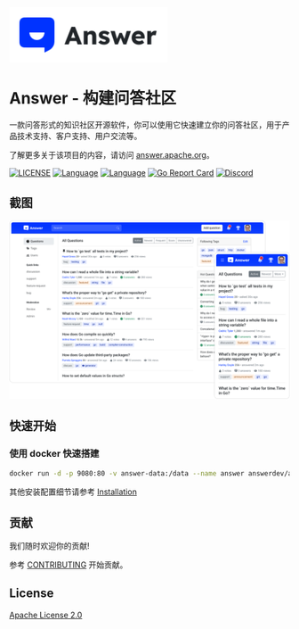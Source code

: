 <a href="https://answer.apache.org">
    <img alt="logo" src="docs/img/logo.svg" height="99px">
</a>

# Answer - 构建问答社区

一款问答形式的知识社区开源软件，你可以使用它快速建立你的问答社区，用于产品技术支持、客户支持、用户交流等。

了解更多关于该项目的内容，请访问 [answer.apache.org](https://answer.apache.org)。

[![LICENSE](https://img.shields.io/github/license/apache/incubator-answer)](https://github.com/apache/incubator-answer/blob/main/LICENSE)
[![Language](https://img.shields.io/badge/language-go-blue.svg)](https://golang.org/)
[![Language](https://img.shields.io/badge/language-react-blue.svg)](https://reactjs.org/)
[![Go Report Card](https://goreportcard.com/badge/github.com/apache/incubator-answer)](https://goreportcard.com/report/github.com/apache/incubator-answer)
[![Discord](https://img.shields.io/badge/discord-chat-5865f2?logo=discord&logoColor=f5f5f5)](https://discord.gg/Jm7Y4cbUej)

## 截图

![screenshot](docs/img/screenshot.png)

## 快速开始

### 使用 docker 快速搭建

```bash
docker run -d -p 9080:80 -v answer-data:/data --name answer answerdev/answer:latest
```

其他安装配置细节请参考 [Installation](https://answer.apache.org/zh-CN/docs/installation)

## 贡献

我们随时欢迎你的贡献!

参考 [CONTRIBUTING](https://answer.apache.org/zh-CN/docs/development/contributing/) 开始贡献。

## License

[Apache License 2.0](https://github.com/apache/incubator-answer/blob/main/LICENSE)

